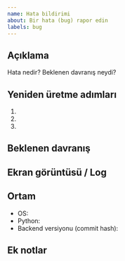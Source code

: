 ```yaml
---
name: Hata bildirimi
about: Bir hata (bug) rapor edin
labels: bug
---
```


## Açıklama
Hata nedir? Beklenen davranış neydi?

## Yeniden üretme adımları
1.
2.
3.

## Beklenen davranış

## Ekran görüntüsü / Log

## Ortam
- OS:
- Python:
- Backend versiyonu (commit hash):

## Ek notlar

